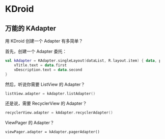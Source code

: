 # KDroid

## 万能的 KAdapter

用 KDroid 创建一个 Adapter 有多简单？

首先，创建一个 Adapter 委托：

```kotlin
val kAdapter = KAdapter.singleLayout(dataList, R.layout.item) { data, position ->
    vTitle.text = data.first
    vDescription.text = data.second
}
```

然后，听说你需要 ListView 的 Adapter？
```kotlin
listView.adapter = kAdapter.listAdapter()
```

还是说，需要 RecyclerView 的 Adapter？
```kotlin
recyclerView.adapter = kAdapter.recyclerAdapter()
```

ViewPager 的 Adapter？
```
viewPager.adapter = kAdapter.pagerAdapter()
```


